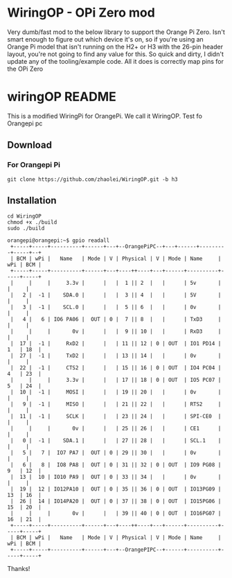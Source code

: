 # WiringOP - OPi Zero mod

Very dumb/fast mod to the below library to support the Orange Pi Zero.
Isn't smart enough to figure out which device it's on, so if you're using an Orange Pi model that isn't running on the H2+ or H3 with the 26-pin header layout, you're not going to find any value for this.
So quick and dirty, I didn't update any of the tooling/example code. All it does is correctly map pins for the OPi Zero

# wiringOP README

This is a modified WiringPi for OrangePi. We call it WiringOP.
Test fo Orangepi pc

## Download
### For Orangepi Pi
    git clone https://github.com/zhaolei/WiringOP.git -b h3 
## Installation
    cd WiringOP
    chmod +x ./build
    sudo ./build

```    
orangepi@orangepi:~$ gpio readall
 +-----+-----+----------+------+---+--OrangePiPC--+---+------+---------+-----+--+
 | BCM | wPi |   Name   | Mode | V | Physical | V | Mode | Name     | wPi | BCM |
 +-----+-----+----------+------+---+----++----+---+------+----------+-----+-----+
 |     |     |     3.3v |      |   |  1 || 2  |   |      | 5v       |     |     |
 |   2 |  -1 |    SDA.0 |      |   |  3 || 4  |   |      | 5V       |     |     |
 |   3 |  -1 |    SCL.0 |      |   |  5 || 6  |   |      | 0v       |     |     |
 |   4 |   6 | IO6 PA06 |  OUT | 0 |  7 || 8  |   |      | TxD3     |     |     |
 |     |     |       0v |      |   |  9 || 10 |   |      | RxD3     |     |     |
 |  17 |  -1 |     RxD2 |      |   | 11 || 12 | 0 | OUT  | IO1 PD14 | 1   | 18  |
 |  27 |  -1 |     TxD2 |      |   | 13 || 14 |   |      | 0v       |     |     |
 |  22 |  -1 |     CTS2 |      |   | 15 || 16 | 0 | OUT  | IO4 PC04 | 4   | 23  |
 |     |     |     3.3v |      |   | 17 || 18 | 0 | OUT  | IO5 PC07 | 5   | 24  |
 |  10 |  -1 |     MOSI |      |   | 19 || 20 |   |      | 0v       |     |     |
 |   9 |  -1 |     MISO |      |   | 21 || 22 |   |      | RTS2     |     |     |
 |  11 |  -1 |     SCLK |      |   | 23 || 24 |   |      | SPI-CE0  |     |     |
 |     |     |       0v |      |   | 25 || 26 |   |      | CE1      |     |     |
 |   0 |  -1 |    SDA.1 |      |   | 27 || 28 |   |      | SCL.1    |     |     |
 |   5 |   7 |  IO7 PA7 |  OUT | 0 | 29 || 30 |   |      | 0v       |     |     |
 |   6 |   8 |  IO8 PA8 |  OUT | 0 | 31 || 32 | 0 | OUT  | IO9 PG08 | 9   | 12  |
 |  13 |  10 | IO10 PA9 |  OUT | 0 | 33 || 34 |   |      | 0v       |     |     |
 |  19 |  12 | IO12PA10 |  OUT | 0 | 35 || 36 | 0 | OUT  | IO13PG09 | 13  | 16  |
 |  26 |  14 | IO14PA20 |  OUT | 0 | 37 || 38 | 0 | OUT  | IO15PG06 | 15  | 20  |
 |     |     |       0v |      |   | 39 || 40 | 0 | OUT  | IO16PG07 | 16  | 21  |
 +-----+-----+----------+------+---+----++----+---+------+----------+-----+-----+
 | BCM | wPi |   Name   | Mode | V | Physical | V | Mode | Name     | wPi | BCM |
 +-----+-----+----------+------+---+--OrangePIPC--+------+----------+-----+-----+
```    
Thanks!


